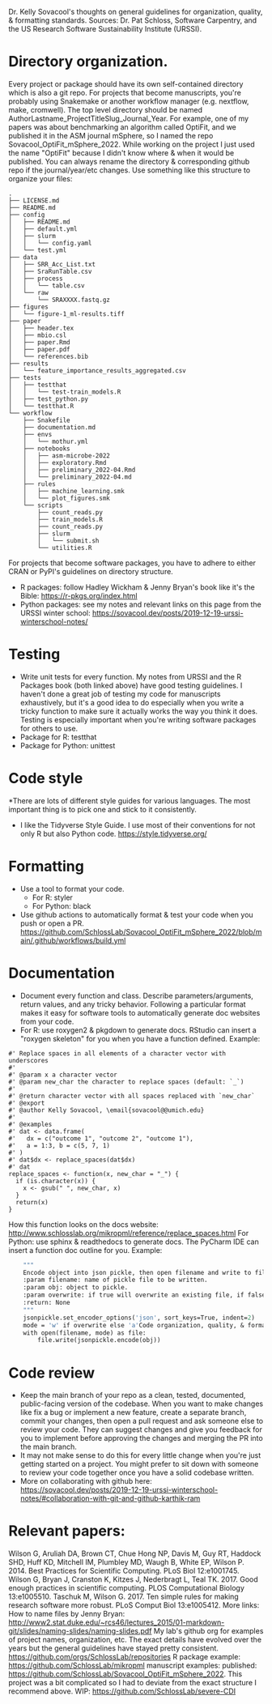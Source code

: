 Dr. Kelly Sovacool's thoughts on  general guidelines for organization, quality, & formatting standards. Sources: Dr. Pat Schloss, Software Carpentry, and the US Research Software Sustainability Institute (URSSI). 

# Directory organization.
Every project or package should have its own self-contained directory which is also a git repo. 
For projects that become manuscripts, you're probably using Snakemake or another workflow manager (e.g. nextflow, make, cromwell). The top level directory should be named AuthorLastname_ProjectTitleSlug_Journal_Year. For example, one of my papers was about benchmarking an algorithm called OptiFit, and we published it in the ASM journal mSphere, so I named the repo Sovacool_OptiFit_mSphere_2022. While working on the project I just used the name "OptiFit" because I didn't know where & when it would be published. You can always rename the directory & corresponding github repo if the journal/year/etc changes. Use something like this structure to organize your files:
```
.
├── LICENSE.md
├── README.md
├── config
│   ├── README.md
│   ├── default.yml
│   ├── slurm
│   │   └── config.yaml
│   └── test.yml
├── data
│   ├── SRR_Acc_List.txt
│   ├── SraRunTable.csv
│   ├── process
│   │   └── table.csv
│   └── raw
│       └── SRAXXXX.fastq.gz
├── figures
│   └── figure-1_ml-results.tiff
├── paper
│   ├── header.tex
│   ├── mbio.csl
│   ├── paper.Rmd
│   ├── paper.pdf
│   └── references.bib
├── results
│   └── feature_importance_results_aggregated.csv
├── tests
│   ├── testthat
│   │   └── test-train_models.R
│   ├── test_python.py
│   └── testthat.R
└── workflow
    ├── Snakefile
    ├── documentation.md
    ├── envs
    │   └── mothur.yml
    ├── notebooks
    │   ├── asm-microbe-2022
    │   ├── exploratory.Rmd
    │   ├── preliminary_2022-04.Rmd
    │   └── preliminary_2022-04.md
    ├── rules
    │   ├── machine_learning.smk
    │   └── plot_figures.smk
    └── scripts
        ├── count_reads.py
        ├── train_models.R
        ├── count_reads.py
        ├── slurm
        │   └── submit.sh
        └── utilities.R
```

For projects that become software packages, you have to adhere to either CRAN or PyPI's guidelines on directory structure.
* R packages: follow Hadley Wickham & Jenny Bryan's book like it's the Bible: https://r-pkgs.org/index.html
* Python packages: see my notes and relevant links on this page from the URSSI winter school: https://sovacool.dev/posts/2019-12-19-urssi-winterschool-notes/

# Testing
* Write unit tests for every function. My notes from URSSI and the R Packages book (both linked above) have good testing guidelines. I haven't done a great job of testing my code for manuscripts exhaustively, but it's a good idea to do especially when you write a tricky function to make sure it actually works the way you think it does. Testing is especially important when you're writing software packages for others to use.
* Package for R: testthat
* Package for Python: unittest

# Code style
*There are lots of different style guides for various languages. The most important thing is to pick one and stick to it consistently.
* I like the Tidyverse Style Guide. I use most of their conventions for not only R but also Python code. https://style.tidyverse.org/

# Formatting
* Use a tool to format your code.
  * For R: styler
  * For Python: black
* Use github actions to automatically format & test your code when you push or open a PR. https://github.com/SchlossLab/Sovacool_OptiFit_mSphere_2022/blob/main/.github/workflows/build.yml

# Documentation
* Document every function and class. Describe parameters/arguments, return values, and any tricky behavior. Following a particular format makes it easy for software tools to automatically generate doc websites from your code.
* For R: use roxygen2 & pkgdown to generate docs. RStudio can insert a "roxygen skeleton" for you when you have a function defined. 
Example:
```
#' Replace spaces in all elements of a character vector with underscores
#'
#' @param x a character vector
#' @param new_char the character to replace spaces (default: `_`)
#'
#' @return character vector with all spaces replaced with `new_char`
#' @export
#' @author Kelly Sovacool, \email{sovacool@@umich.edu}
#'
#' @examples
#' dat <- data.frame(
#'   dx = c("outcome 1", "outcome 2", "outcome 1"),
#'   a = 1:3, b = c(5, 7, 1)
#' )
#' dat$dx <- replace_spaces(dat$dx)
#' dat
replace_spaces <- function(x, new_char = "_") {
  if (is.character(x)) {
    x <- gsub(" ", new_char, x)
  }
  return(x)
}
```
How this function looks on the docs website: http://www.schlosslab.org/mikropml/reference/replace_spaces.html
For Python: use sphinx & readthedocs to generate docs. The PyCharm IDE can insert a function doc outline for you. Example:
```def write_pickle(filename, obj, overwrite=True):
    """
    Encode object into json pickle, then open filename and write to file in sorted, human-readable json.
    :param filename: name of pickle file to be written.
    :param obj: object to pickle.
    :param overwrite: if true will overwrite an existing file, if false will append to existing file.
    :return: None
    """
    jsonpickle.set_encoder_options('json', sort_keys=True, indent=2)
    mode = 'w' if overwrite else 'a'Code organization, quality, & formatting standards
    with open(filename, mode) as file:
        file.write(jsonpickle.encode(obj))
```

# Code review
* Keep the main branch of your repo as a clean, tested, documented, public-facing version of the codebase. When you want to make changes like fix a bug or implement a new feature, create a separate branch, commit your changes, then open a pull request and ask someone else to review your code. They can suggest changes and give you feedback for you to implement before approving the changes and merging the PR into the main branch.
* It may not make sense to do this for every little change when you're just getting started on a project. You might prefer to sit down with someone to review your code together once you have a solid codebase written.
* More on collaborating with github here: https://sovacool.dev/posts/2019-12-19-urssi-winterschool-notes/#collaboration-with-git-and-github-karthik-ram

# Relevant papers:
Wilson G, Aruliah DA, Brown CT, Chue Hong NP, Davis M, Guy RT, Haddock SHD, Huff KD, Mitchell IM, Plumbley MD, Waugh B, White EP, Wilson P. 2014. Best Practices for Scientific Computing. PLoS Biol 12:e1001745.
Wilson G, Bryan J, Cranston K, Kitzes J, Nederbragt L, Teal TK. 2017. Good enough practices in scientific computing. PLOS Computational Biology 13:e1005510.
Taschuk M, Wilson G. 2017. Ten simple rules for making research software more robust. PLoS Comput Biol 13:e1005412.
More links:
How to name files by Jenny Bryan: http://www2.stat.duke.edu/~rcs46/lectures_2015/01-markdown-git/slides/naming-slides/naming-slides.pdf
My lab's github org for examples of project names, organization, etc. The exact details have evolved over the years but the general guidelines have stayed pretty consistent. https://github.com/orgs/SchlossLab/repositories
R package example: https://github.com/SchlossLab/mikropml
manuscript examples:
published: https://github.com/SchlossLab/Sovacool_OptiFit_mSphere_2022. This project was a bit complicated so I had to deviate from the exact structure I recommend above.
WIP:  https://github.com/SchlossLab/severe-CDI
